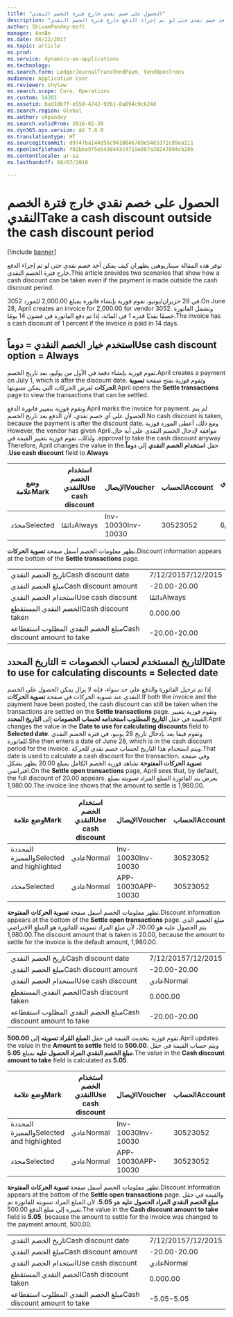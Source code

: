 ```yaml
---
title: "الحصول على خصم نقدي خارج فترة الخصم النقدي"
description: "توفر هذه المقالة سيناريوهين يظهران كيف يمكن أخذ خصم نقدي حتى لو تم إجراء الدفع خارج فترة الخصم النقدي."
author: ShivamPandey-msft
manager: AnnBe
ms.date: 08/22/2017
ms.topic: article
ms.prod: 
ms.service: dynamics-ax-applications
ms.technology: 
ms.search.form: LedgerJournalTransVendPaym, VendOpenTrans
audience: Application User
ms.reviewer: shylaw
ms.search.scope: Core, Operations
ms.custom: 14301
ms.assetid: bad10b7f-e550-4742-9261-8a094c9c624d
ms.search.region: Global
ms.author: shpandey
ms.search.validFrom: 2016-02-28
ms.dyn365.ops.version: AX 7.0.0
ms.translationtype: HT
ms.sourcegitcommit: d9747ba144d56c9410846769e5465372c89ea111
ms.openlocfilehash: f02bba975e5438443c4719e887a38247094cb20b
ms.contentlocale: ar-sa
ms.lasthandoff: 08/07/2018

---
```


# <a name="take-a-cash-discount-outside-the-cash-discount-period"></a><span data-ttu-id="fec8d-103">الحصول على خصم نقدي خارج فترة الخصم النقدي</span><span class="sxs-lookup"><span data-stu-id="fec8d-103">Take a cash discount outside the cash discount period</span></span>

[!include [banner](../includes/banner.md)]

<span data-ttu-id="fec8d-104">توفر هذه المقالة سيناريوهين يظهران كيف يمكن أخذ خصم نقدي حتى لو تم إجراء الدفع خارج فترة الخصم النقدي.</span><span class="sxs-lookup"><span data-stu-id="fec8d-104">This article provides two scenarios that show how a cash discount can be taken even if the payment is made outside the cash discount period.</span></span>

<span data-ttu-id="fec8d-105">في 28 حزيران/يونيو، تقوم فوزية بإنشاء فاتورة بمبلغ 2,000.00 للمورد 3052.</span><span class="sxs-lookup"><span data-stu-id="fec8d-105">On June 28, April creates an invoice for 2,000.00 for vendor 3052.</span></span> <span data-ttu-id="fec8d-106">وتشمل الفاتورة خصمًا نقديًا قدره 1 في المائة، إذا تم دفع الفاتورة في غضون 14 يومًا.‬</span><span class="sxs-lookup"><span data-stu-id="fec8d-106">The invoice has a cash discount of 1 percent if the invoice is paid in 14 days.</span></span>

## <a name="use-cash-discount-option--always"></a><span data-ttu-id="fec8d-107">استخدم خيار الخصم النقدي = دوماً</span><span class="sxs-lookup"><span data-stu-id="fec8d-107">Use cash discount option = Always</span></span>
<span data-ttu-id="fec8d-108">تقوم فوزية بإنشاء دفعة في الأول من يوليو، بعد تاريخ الخصم.</span><span class="sxs-lookup"><span data-stu-id="fec8d-108">April creates a payment on July 1, which is after the discount date.</span></span> <span data-ttu-id="fec8d-109">وتقوم فوزية بفتح صفحة **تسوية الحركات** لعرض الحركات التي يمكن تسويتها.</span><span class="sxs-lookup"><span data-stu-id="fec8d-109">April opens the **Settle transactions** page to view the transactions that can be settled.</span></span> 

<span data-ttu-id="fec8d-110">وتقوم فوزية بتمييز فاتورة الدفع.</span><span class="sxs-lookup"><span data-stu-id="fec8d-110">April marks the invoice for payment.</span></span> <span data-ttu-id="fec8d-111">لم يتم الحصول على أي خصم نقدي، لأن الدفع بعد تاريخ الخصم.</span><span class="sxs-lookup"><span data-stu-id="fec8d-111">No cash discount is taken, because the payment is after the discount date.</span></span> <span data-ttu-id="fec8d-112">‏‫ومع ذلك، أعطى المورد فوزية موافقة لإدخال الخصم النقدي على أية حال.</span><span class="sxs-lookup"><span data-stu-id="fec8d-112">However, the vendor has given April approval to take the cash discount anyway.</span></span> <span data-ttu-id="fec8d-113">ولذلك، تقوم فوزية بتغيير القيمة في حقل **استخدام الخصم النقدي** إلى **دوماً**.</span><span class="sxs-lookup"><span data-stu-id="fec8d-113">Therefore, April changes the value in the **Use cash discount** field to **Always**.</span></span>

| <span data-ttu-id="fec8d-114">وضع علامة</span><span class="sxs-lookup"><span data-stu-id="fec8d-114">Mark</span></span>     | <span data-ttu-id="fec8d-115">استخدام الخصم النقدي</span><span class="sxs-lookup"><span data-stu-id="fec8d-115">Use cash discount</span></span> | <span data-ttu-id="fec8d-116">الإيصال</span><span class="sxs-lookup"><span data-stu-id="fec8d-116">Voucher</span></span>   | <span data-ttu-id="fec8d-117">الحساب</span><span class="sxs-lookup"><span data-stu-id="fec8d-117">Account</span></span> | <span data-ttu-id="fec8d-118">تاريخ الخصم النقدي</span><span class="sxs-lookup"><span data-stu-id="fec8d-118">Cash discount date</span></span> | <span data-ttu-id="fec8d-119">تاريخ الاستحقاق</span><span class="sxs-lookup"><span data-stu-id="fec8d-119">Due date</span></span>  | <span data-ttu-id="fec8d-120">الفاتورة</span><span class="sxs-lookup"><span data-stu-id="fec8d-120">Invoice</span></span> | <span data-ttu-id="fec8d-121">المبلغ بعملة الحركة</span><span class="sxs-lookup"><span data-stu-id="fec8d-121">Amount in transaction currency</span></span> | <span data-ttu-id="fec8d-122">عملة</span><span class="sxs-lookup"><span data-stu-id="fec8d-122">Currency</span></span> | <span data-ttu-id="fec8d-123">المبلغ المراد تسويته</span><span class="sxs-lookup"><span data-stu-id="fec8d-123">Amount to settle</span></span> |
|----------|-------------------|-----------|---------|--------------------|-----------|---------|--------------------------------|----------|------------------|
| <span data-ttu-id="fec8d-124">محدَد</span><span class="sxs-lookup"><span data-stu-id="fec8d-124">Selected</span></span> | <span data-ttu-id="fec8d-125">دائمًا</span><span class="sxs-lookup"><span data-stu-id="fec8d-125">Always</span></span>            | <span data-ttu-id="fec8d-126">Inv-10030</span><span class="sxs-lookup"><span data-stu-id="fec8d-126">Inv-10030</span></span> | <span data-ttu-id="fec8d-127">3052</span><span class="sxs-lookup"><span data-stu-id="fec8d-127">3052</span></span>    | <span data-ttu-id="fec8d-128">6/28/2015</span><span class="sxs-lookup"><span data-stu-id="fec8d-128">6/28/2015</span></span>          | <span data-ttu-id="fec8d-129">7/12/2015</span><span class="sxs-lookup"><span data-stu-id="fec8d-129">7/12/2015</span></span> | <span data-ttu-id="fec8d-130">10030</span><span class="sxs-lookup"><span data-stu-id="fec8d-130">10030</span></span>   | <span data-ttu-id="fec8d-131">-2,000.00</span><span class="sxs-lookup"><span data-stu-id="fec8d-131">-2,000.00</span></span>                      | <span data-ttu-id="fec8d-132">دولار أمريكي</span><span class="sxs-lookup"><span data-stu-id="fec8d-132">USD</span></span>      | <span data-ttu-id="fec8d-133">-1,980.00</span><span class="sxs-lookup"><span data-stu-id="fec8d-133">-1,980.00</span></span>        |

<span data-ttu-id="fec8d-134">تظهر معلومات الخصم أسفل صفحة **تسوية الحركات**.</span><span class="sxs-lookup"><span data-stu-id="fec8d-134">Discount information appears at the bottom of the **Settle transactions** page.</span></span>

|                              |           |
|------------------------------|-----------|
| <span data-ttu-id="fec8d-135">تاريخ الخصم النقدي</span><span class="sxs-lookup"><span data-stu-id="fec8d-135">Cash discount date</span></span>           | <span data-ttu-id="fec8d-136">7/12/2015</span><span class="sxs-lookup"><span data-stu-id="fec8d-136">7/12/2015</span></span> |
| <span data-ttu-id="fec8d-137">مبلغ الخصم النقدي</span><span class="sxs-lookup"><span data-stu-id="fec8d-137">Cash discount amount</span></span>         | <span data-ttu-id="fec8d-138">-20.00</span><span class="sxs-lookup"><span data-stu-id="fec8d-138">-20.00</span></span>    |
| <span data-ttu-id="fec8d-139">استخدام الخصم النقدي</span><span class="sxs-lookup"><span data-stu-id="fec8d-139">Use cash discount</span></span>            | <span data-ttu-id="fec8d-140">دائمًا</span><span class="sxs-lookup"><span data-stu-id="fec8d-140">Always</span></span>    |
| <span data-ttu-id="fec8d-141">الخصم النقدي المستقطع</span><span class="sxs-lookup"><span data-stu-id="fec8d-141">Cash discount taken</span></span>          | <span data-ttu-id="fec8d-142">0.00</span><span class="sxs-lookup"><span data-stu-id="fec8d-142">0.00</span></span>      |
| <span data-ttu-id="fec8d-143">مبلغ الخصم النقدي المطلوب استقطاعه</span><span class="sxs-lookup"><span data-stu-id="fec8d-143">Cash discount amount to take</span></span> | <span data-ttu-id="fec8d-144">-20.00</span><span class="sxs-lookup"><span data-stu-id="fec8d-144">-20.00</span></span>    |

## <a name="date-to-use-for-calculating-discounts--selected-date"></a><span data-ttu-id="fec8d-145">التاريخ المستخدم لحساب الخصومات = التاريخ المحدد</span><span class="sxs-lookup"><span data-stu-id="fec8d-145">Date to use for calculating discounts = Selected date</span></span>
<span data-ttu-id="fec8d-146">إذا تم ترحيل الفاتورة والدفع على حد سواء، فإنه لا يزال يمكن الحصول على الخصم النقدي عند تسوية الحركات في صفحة **تسوية الحركات**.</span><span class="sxs-lookup"><span data-stu-id="fec8d-146">If both the invoice and the payment have been posted, the cash discount can still be taken when the transactions are settled on the **Settle transactions** page.</span></span> <span data-ttu-id="fec8d-147">وتقوم فوزية بتغيير القيمة في حقل **التاريخ المطلوب استخدامه لحساب الخصومات** إلى **التاريخ المحدد**.</span><span class="sxs-lookup"><span data-stu-id="fec8d-147">April changes the value in the **Date to use for calculating discounts** field to **Selected date**.</span></span> <span data-ttu-id="fec8d-148">وتقوم فيما بعد بإدخال تاريخ 28 يونيو، في فترة الخصم النقدي للفاتورة.</span><span class="sxs-lookup"><span data-stu-id="fec8d-148">She then enters a date of June 28, which is in the cash discount period for the invoice.</span></span> <span data-ttu-id="fec8d-149">ويتم استخدام هذا التاريخ لحساب خصم نقدي للحركة.</span><span class="sxs-lookup"><span data-stu-id="fec8d-149">That date is used to calculate a cash discount for the transaction.</span></span> <span data-ttu-id="fec8d-150">وفي صفحة **تسوية الحركات المفتوحة** تشاهد فوزية الخصم الكامل بمبلغ 20.00  يظهر بشكل افتراضي،</span><span class="sxs-lookup"><span data-stu-id="fec8d-150">On the **Settle open transactions** page, April sees that, by default, the full discount of 20.00 appears.</span></span> <span data-ttu-id="fec8d-151">يعرض بند الفاتورة المبلغ المراد تسويته بمبلغ 1,980.00.</span><span class="sxs-lookup"><span data-stu-id="fec8d-151">The invoice line shows that the amount to settle is 1,980.00.</span></span>

| <span data-ttu-id="fec8d-152">وضع علامة</span><span class="sxs-lookup"><span data-stu-id="fec8d-152">Mark</span></span>                     | <span data-ttu-id="fec8d-153">استخدام الخصم النقدي</span><span class="sxs-lookup"><span data-stu-id="fec8d-153">Use cash discount</span></span> | <span data-ttu-id="fec8d-154">الإيصال</span><span class="sxs-lookup"><span data-stu-id="fec8d-154">Voucher</span></span>   | <span data-ttu-id="fec8d-155">الحساب</span><span class="sxs-lookup"><span data-stu-id="fec8d-155">Account</span></span> | <span data-ttu-id="fec8d-156">تاريخ الخصم النقدي</span><span class="sxs-lookup"><span data-stu-id="fec8d-156">Cash discount date</span></span> | <span data-ttu-id="fec8d-157">تاريخ الاستحقاق</span><span class="sxs-lookup"><span data-stu-id="fec8d-157">Due date</span></span>  | <span data-ttu-id="fec8d-158">الفاتورة</span><span class="sxs-lookup"><span data-stu-id="fec8d-158">Invoice</span></span> | <span data-ttu-id="fec8d-159">المبلغ بعملة الحركة</span><span class="sxs-lookup"><span data-stu-id="fec8d-159">Amount in transaction currency</span></span> | <span data-ttu-id="fec8d-160">عملة</span><span class="sxs-lookup"><span data-stu-id="fec8d-160">Currency</span></span> | <span data-ttu-id="fec8d-161">المبلغ المراد تسويته</span><span class="sxs-lookup"><span data-stu-id="fec8d-161">Amount to settle</span></span> |
|--------------------------|-------------------|-----------|---------|--------------------|-----------|---------|--------------------------------|----------|------------------|
| <span data-ttu-id="fec8d-162">المحددة والمميزة</span><span class="sxs-lookup"><span data-stu-id="fec8d-162">Selected and highlighted</span></span> | <span data-ttu-id="fec8d-163">عادي</span><span class="sxs-lookup"><span data-stu-id="fec8d-163">Normal</span></span>            | <span data-ttu-id="fec8d-164">Inv-10030</span><span class="sxs-lookup"><span data-stu-id="fec8d-164">Inv-10030</span></span> | <span data-ttu-id="fec8d-165">3052</span><span class="sxs-lookup"><span data-stu-id="fec8d-165">3052</span></span>    | <span data-ttu-id="fec8d-166">6/28/2015</span><span class="sxs-lookup"><span data-stu-id="fec8d-166">6/28/2015</span></span>          | <span data-ttu-id="fec8d-167">7/12/2015</span><span class="sxs-lookup"><span data-stu-id="fec8d-167">7/12/2015</span></span> | <span data-ttu-id="fec8d-168">10030</span><span class="sxs-lookup"><span data-stu-id="fec8d-168">10030</span></span>   | <span data-ttu-id="fec8d-169">-2,000.00</span><span class="sxs-lookup"><span data-stu-id="fec8d-169">-2,000.00</span></span>                      | <span data-ttu-id="fec8d-170">دولار أمريكي</span><span class="sxs-lookup"><span data-stu-id="fec8d-170">USD</span></span>      | <span data-ttu-id="fec8d-171">-1,980.00</span><span class="sxs-lookup"><span data-stu-id="fec8d-171">-1,980.00</span></span>        |
| <span data-ttu-id="fec8d-172">محدَد</span><span class="sxs-lookup"><span data-stu-id="fec8d-172">Selected</span></span>                 | <span data-ttu-id="fec8d-173">عادي</span><span class="sxs-lookup"><span data-stu-id="fec8d-173">Normal</span></span>            | <span data-ttu-id="fec8d-174">APP-10030</span><span class="sxs-lookup"><span data-stu-id="fec8d-174">APP-10030</span></span> | <span data-ttu-id="fec8d-175">3052</span><span class="sxs-lookup"><span data-stu-id="fec8d-175">3052</span></span>    | <span data-ttu-id="fec8d-176">7/15/2015</span><span class="sxs-lookup"><span data-stu-id="fec8d-176">7/15/2015</span></span>          | <span data-ttu-id="fec8d-177">7/15/2015</span><span class="sxs-lookup"><span data-stu-id="fec8d-177">7/15/2015</span></span> |         | <span data-ttu-id="fec8d-178">500.00</span><span class="sxs-lookup"><span data-stu-id="fec8d-178">500.00</span></span>                         | <span data-ttu-id="fec8d-179">دولار أمريكي</span><span class="sxs-lookup"><span data-stu-id="fec8d-179">USD</span></span>      | <span data-ttu-id="fec8d-180">500.00</span><span class="sxs-lookup"><span data-stu-id="fec8d-180">500.00</span></span>           |

<span data-ttu-id="fec8d-181">تظهر معلومات الخصم أسفل صفحة **تسوية الحركات المفتوحة**.</span><span class="sxs-lookup"><span data-stu-id="fec8d-181">Discount information appears at the bottom of the **Settle open transactions** page.</span></span> <span data-ttu-id="fec8d-182">مبلغ الخصم الذي يتم الحصول عليه هو 20.00، لأن مبلغ المراد تسويته للفاتورة هو المبلغ الافتراضي 1,980.00.</span><span class="sxs-lookup"><span data-stu-id="fec8d-182">The discount amount that is taken is 20.00, because the amount to settle for the invoice is the default amount, 1,980.00.</span></span>

|                              |           |
|------------------------------|-----------|
| <span data-ttu-id="fec8d-183">تاريخ الخصم النقدي</span><span class="sxs-lookup"><span data-stu-id="fec8d-183">Cash discount date</span></span>           | <span data-ttu-id="fec8d-184">7/12/2015</span><span class="sxs-lookup"><span data-stu-id="fec8d-184">7/12/2015</span></span> |
| <span data-ttu-id="fec8d-185">مبلغ الخصم النقدي</span><span class="sxs-lookup"><span data-stu-id="fec8d-185">Cash discount amount</span></span>         | <span data-ttu-id="fec8d-186">-20.00</span><span class="sxs-lookup"><span data-stu-id="fec8d-186">-20.00</span></span>    |
| <span data-ttu-id="fec8d-187">استخدام الخصم النقدي</span><span class="sxs-lookup"><span data-stu-id="fec8d-187">Use cash discount</span></span>            | <span data-ttu-id="fec8d-188">عادي</span><span class="sxs-lookup"><span data-stu-id="fec8d-188">Normal</span></span>    |
| <span data-ttu-id="fec8d-189">الخصم النقدي المستقطع</span><span class="sxs-lookup"><span data-stu-id="fec8d-189">Cash discount taken</span></span>          | <span data-ttu-id="fec8d-190">0.00</span><span class="sxs-lookup"><span data-stu-id="fec8d-190">0.00</span></span>      |
| <span data-ttu-id="fec8d-191">مبلغ الخصم النقدي المطلوب استقطاعه</span><span class="sxs-lookup"><span data-stu-id="fec8d-191">Cash discount amount to take</span></span> | <span data-ttu-id="fec8d-192">-20.00</span><span class="sxs-lookup"><span data-stu-id="fec8d-192">-20.00</span></span>    |

<span data-ttu-id="fec8d-193">تقوم فوزية بتحديث القيمة في حقل **المبلغ المُراد تسويته** إلى **500.00**.</span><span class="sxs-lookup"><span data-stu-id="fec8d-193">April updates the value in the **Amount to settle** field to **500.00**.</span></span> <span data-ttu-id="fec8d-194">ويتم حساب القيمة في حقل **مبلغ الخصم النقدي المراد الحصول عليه** بمبلغ **5.05**.</span><span class="sxs-lookup"><span data-stu-id="fec8d-194">The value in the **Cash discount amount to take** field is calculated as **5.05**.</span></span>

| <span data-ttu-id="fec8d-195">وضع علامة</span><span class="sxs-lookup"><span data-stu-id="fec8d-195">Mark</span></span>                     | <span data-ttu-id="fec8d-196">استخدام الخصم النقدي</span><span class="sxs-lookup"><span data-stu-id="fec8d-196">Use cash discount</span></span> | <span data-ttu-id="fec8d-197">الإيصال</span><span class="sxs-lookup"><span data-stu-id="fec8d-197">Voucher</span></span>   | <span data-ttu-id="fec8d-198">الحساب</span><span class="sxs-lookup"><span data-stu-id="fec8d-198">Account</span></span> | <span data-ttu-id="fec8d-199">التاريخ</span><span class="sxs-lookup"><span data-stu-id="fec8d-199">Date</span></span>      | <span data-ttu-id="fec8d-200">تاريخ الاستحقاق</span><span class="sxs-lookup"><span data-stu-id="fec8d-200">Due date</span></span>  | <span data-ttu-id="fec8d-201">الفاتورة</span><span class="sxs-lookup"><span data-stu-id="fec8d-201">Invoice</span></span> | <span data-ttu-id="fec8d-202">المبلغ بعملة الحركة</span><span class="sxs-lookup"><span data-stu-id="fec8d-202">Amount in transaction currency</span></span> | <span data-ttu-id="fec8d-203">عملة</span><span class="sxs-lookup"><span data-stu-id="fec8d-203">Currency</span></span> | <span data-ttu-id="fec8d-204">المبلغ المراد تسويته</span><span class="sxs-lookup"><span data-stu-id="fec8d-204">Amount to settle</span></span> |
|--------------------------|-------------------|-----------|---------|-----------|-----------|---------|--------------------------------|----------|------------------|
| <span data-ttu-id="fec8d-205">المحددة والمميزة</span><span class="sxs-lookup"><span data-stu-id="fec8d-205">Selected and highlighted</span></span> | <span data-ttu-id="fec8d-206">عادي</span><span class="sxs-lookup"><span data-stu-id="fec8d-206">Normal</span></span>            | <span data-ttu-id="fec8d-207">Inv-10030</span><span class="sxs-lookup"><span data-stu-id="fec8d-207">Inv-10030</span></span> | <span data-ttu-id="fec8d-208">3052</span><span class="sxs-lookup"><span data-stu-id="fec8d-208">3052</span></span>    | <span data-ttu-id="fec8d-209">6/28/2015</span><span class="sxs-lookup"><span data-stu-id="fec8d-209">6/28/2015</span></span> | <span data-ttu-id="fec8d-210">7/12/2015</span><span class="sxs-lookup"><span data-stu-id="fec8d-210">7/12/2015</span></span> | <span data-ttu-id="fec8d-211">10030</span><span class="sxs-lookup"><span data-stu-id="fec8d-211">10030</span></span>   | <span data-ttu-id="fec8d-212">2,000.00</span><span class="sxs-lookup"><span data-stu-id="fec8d-212">2,000.00</span></span>                       | <span data-ttu-id="fec8d-213">دولار أمريكي</span><span class="sxs-lookup"><span data-stu-id="fec8d-213">USD</span></span>      | <span data-ttu-id="fec8d-214">-500.00</span><span class="sxs-lookup"><span data-stu-id="fec8d-214">-500.00</span></span>          |
| <span data-ttu-id="fec8d-215">محدَد</span><span class="sxs-lookup"><span data-stu-id="fec8d-215">Selected</span></span>                 | <span data-ttu-id="fec8d-216">عادي</span><span class="sxs-lookup"><span data-stu-id="fec8d-216">Normal</span></span>            | <span data-ttu-id="fec8d-217">APP-10030</span><span class="sxs-lookup"><span data-stu-id="fec8d-217">APP-10030</span></span> | <span data-ttu-id="fec8d-218">3052</span><span class="sxs-lookup"><span data-stu-id="fec8d-218">3052</span></span>    | <span data-ttu-id="fec8d-219">7/15/2015</span><span class="sxs-lookup"><span data-stu-id="fec8d-219">7/15/2015</span></span> | <span data-ttu-id="fec8d-220">7/15/2015</span><span class="sxs-lookup"><span data-stu-id="fec8d-220">7/15/2015</span></span> |         | <span data-ttu-id="fec8d-221">500.00</span><span class="sxs-lookup"><span data-stu-id="fec8d-221">500.00</span></span>                         | <span data-ttu-id="fec8d-222">دولار أمريكي</span><span class="sxs-lookup"><span data-stu-id="fec8d-222">USD</span></span>      | <span data-ttu-id="fec8d-223">500.00</span><span class="sxs-lookup"><span data-stu-id="fec8d-223">500.00</span></span>           |

<span data-ttu-id="fec8d-224">تظهر معلومات الخصم أسفل صفحة **تسوية الحركات المفتوحة**.</span><span class="sxs-lookup"><span data-stu-id="fec8d-224">Discount information appears at the bottom of the **Settle open transactions** page.</span></span> <span data-ttu-id="fec8d-225">والقيمة في حقل **مبلغ الخصم النقدي المراد الحصول عليه** هو **5.05**، لأن المبلغ المراد تسويته للفاتورة تم تغييره إلى مبلغ الدفع 500.00.</span><span class="sxs-lookup"><span data-stu-id="fec8d-225">The value in the **Cash discount amount to take** field is **5.05**, because the amount to settle for the invoice was changed to the payment amount, 500.00.</span></span>

|                              |           |
|------------------------------|-----------|
| <span data-ttu-id="fec8d-226">تاريخ الخصم النقدي</span><span class="sxs-lookup"><span data-stu-id="fec8d-226">Cash discount date</span></span>           | <span data-ttu-id="fec8d-227">7/12/2015</span><span class="sxs-lookup"><span data-stu-id="fec8d-227">7/12/2015</span></span> |
| <span data-ttu-id="fec8d-228">مبلغ الخصم النقدي</span><span class="sxs-lookup"><span data-stu-id="fec8d-228">Cash discount amount</span></span>         | <span data-ttu-id="fec8d-229">-20.00</span><span class="sxs-lookup"><span data-stu-id="fec8d-229">-20.00</span></span>    |
| <span data-ttu-id="fec8d-230">استخدام الخصم النقدي</span><span class="sxs-lookup"><span data-stu-id="fec8d-230">Use cash discount</span></span>            | <span data-ttu-id="fec8d-231">عادي</span><span class="sxs-lookup"><span data-stu-id="fec8d-231">Normal</span></span>    |
| <span data-ttu-id="fec8d-232">الخصم النقدي المستقطع</span><span class="sxs-lookup"><span data-stu-id="fec8d-232">Cash discount taken</span></span>          | <span data-ttu-id="fec8d-233">0.00</span><span class="sxs-lookup"><span data-stu-id="fec8d-233">0.00</span></span>      |
| <span data-ttu-id="fec8d-234">مبلغ الخصم النقدي المطلوب استقطاعه</span><span class="sxs-lookup"><span data-stu-id="fec8d-234">Cash discount amount to take</span></span> | <span data-ttu-id="fec8d-235">-5.05</span><span class="sxs-lookup"><span data-stu-id="fec8d-235">-5.05</span></span>     |






